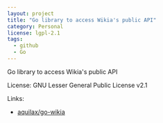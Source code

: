 ```yaml
---
layout: project
title: "Go library to access Wikia's public API"
category: Personal
license: lgpl-2.1
tags:
  - github
  - Go
---
```


Go library to access Wikia's public API

License: GNU Lesser General Public License v2.1

Links:

* [aquilax/go-wikia](https://github.com/aquilax/go-wikia)

